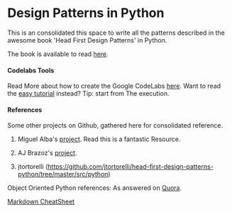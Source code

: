 # Design Patterns in Python
This is an consolidated this space to write all the patterns described in the awesome book 'Head First Design Patterns' in Python.

The book is available to read [here](https://drive.google.com/drive/folders/1spxvFuaszSlT7Lm0mIOViINHzYqpDkaI).

#### Codelabs Tools

Read More about how to create the Google CodeLabs [here](https://github.com/googlecodelabs/tools).
Want to read the [easy tutorial](https://medium.com/@zarinlo/publish-technical-tutorials-in-google-codelab-format-b07ef76972cd) instead? Tip: start from The execution.


#### References


Some other projects on Github, gathered here for consolidated reference.

1. Miguel Alba's [project](https://github.com/miguelalba-old/hfdp-python). Read this is a fantastic Resource.

2. AJ Brazoz's [project](https://github.com/ajbrzoz/Head-First-Design-Patterns).

3. jtortorelli
(https://github.com/jtortorelli/head-first-design-patterns-python/tree/master/src/python)


Object Oriented Python references:
As answered on [Quora](https://www.quora.com/What-are-the-best-books-literature-for-learning-Object-Oriented-Programming-in-Python?share=1).

[Markdown CheatSheet](https://github.com/tchapi/markdown-cheatsheet/blob/master/README.md)
